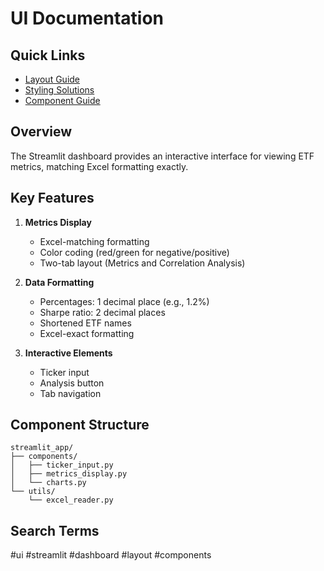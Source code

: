 # UI Documentation

## Quick Links
- [Layout Guide](./LAYOUT.md)
- [Styling Solutions](./STYLING.md)
- [Component Guide](./COMPONENTS.md)

## Overview
The Streamlit dashboard provides an interactive interface for viewing ETF metrics, matching Excel formatting exactly.

## Key Features
1. **Metrics Display**
   - Excel-matching formatting
   - Color coding (red/green for negative/positive)
   - Two-tab layout (Metrics and Correlation Analysis)

2. **Data Formatting**
   - Percentages: 1 decimal place (e.g., 1.2%)
   - Sharpe ratio: 2 decimal places
   - Shortened ETF names
   - Excel-exact formatting

3. **Interactive Elements**
   - Ticker input
   - Analysis button
   - Tab navigation

## Component Structure
```
streamlit_app/
├── components/
│   ├── ticker_input.py
│   ├── metrics_display.py
│   └── charts.py
└── utils/
    └── excel_reader.py
```

## Search Terms
#ui #streamlit #dashboard #layout #components
